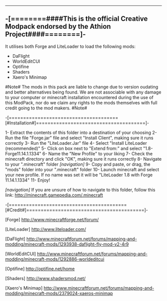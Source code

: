 ------------------------------------------------------------------------------------------------
-[========####This is the official Creative Modpack endorsed by the Athion Project####========]-
------------------------------------------------------------------------------------------------

It utilises both Forge and LiteLoader to load the following mods:
  - DaFlight
  - WorldEditCUI
  - Optifine
  - Shaders
  - Xaero's Minimap
  
#Note#
 The mods in this pack are liable to change due to version oudating and better alternatives being
 found. We are not associable with any damage to your computer or minecraft installation encountered
 during the use of this ModPack, nor do we claim any rights to the mods themselves with full credit
 going to the mod makers.
#Note#
 
-[======================================[#Installation#]======================================]-

 1- Extract the contents of this folder into a destination of your choosing
 2- Run the file "Forge.jar" file and select "Install Client", making sure it runs correctly
 3- Run the "LiteLoader.Jar" file
 4- Select "Install LiteLoader (recommended)"
 5- Click on box next to "Extend from:" and select "1.8-Forge11.14.1.1334"
 6- Name the "New Profile" to your liking
 7- Check the minecraft directory and click "OK", making sure it runs correctly
 8- Navigate to your ".minecraft" folder *[navigation]*
 9- Copy and paste, or drag, the "mods" folder into your ".minecraft" folder
 10- Launch minecraft and select your new profile. If no name was set it will be "LiteLoader 1.8 with Forge 11.14.1.1334"
 11- Enjoy!
 
 *[navigation]*
 If you are unsure of how to navigate to this folder, follow this link:
 http://minecraft.gamepedia.com/.minecraft
 
-[=========================================[#Credit#]=========================================]-

  [Forge]
  http://www.minecraftforge.net/forum/
  
  [LiteLoader]
  http://www.liteloader.com/
  
  [DaFlight]
  http://www.minecraftforum.net/forums/mapping-and-modding/minecraft-mods/1293938-daflight-fly-mod-v2-4r9
  
  [WorldEditCUI]
  http://www.minecraftforum.net/forums/mapping-and-modding/minecraft-mods/1292886-worldeditcui
  
  [Optifine]
  http://optifine.net/home
  
  [Shaders]
  http://www.shadersmod.net/
  
  [Xaero's Minimap]
  http://www.minecraftforum.net/forums/mapping-and-modding/minecraft-mods/2379024-xaeros-minimap